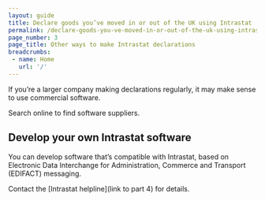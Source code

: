 ```yaml
---
layout: guide
title: Declare goods you’ve moved in or out of the UK using Intrastat
permalink: /declare-goods-you-ve-moved-in-or-out-of-the-uk-using-intrastat/other-ways-to-make-intrastat-declarations.html
page_number: 3
page_title: Other ways to make Intrastat declarations
breadcrumbs:
 - name: Home
   url: '/'
---
```

If you’re a larger company making declarations regularly, it may make sense to use commercial software.

Search online to find software suppliers.

## Develop your own Intrastat software

You can develop software that’s compatible with Intrastat, based on Electronic Data Interchange for Administration, Commerce and Transport (EDIFACT) messaging.

Contact the [Intrastat helpline](link to part 4) for details.

